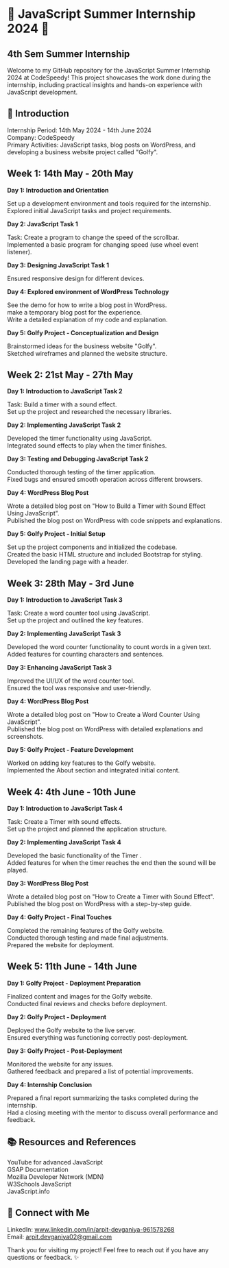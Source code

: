 # 🌟 JavaScript Summer Internship 2024 🌟
## 4th Sem Summer Internship
Welcome to my GitHub repository for the JavaScript Summer Internship 2024 at CodeSpeedy! This project showcases the work done during the internship, including practical insights and hands-on experience with JavaScript development.

## 🚀 Introduction
Internship Period: 14th May 2024 - 14th June 2024<br>
Company: CodeSpeedy<br>
Primary Activities: JavaScript tasks, blog posts on WordPress, and developing a business website project called "Golfy".

## Week 1: 14th May - 20th May
**Day 1: Introduction and Orientation**

Set up a development environment and tools required for the internship.<br>
Explored initial JavaScript tasks and project requirements.

**Day 2: JavaScript Task 1**

Task: Create a program to change the speed of the scrollbar.<br>
Implemented a basic program for changing speed (use wheel event listener).

**Day 3: Designing JavaScript Task 1**

Ensured responsive design for different devices.<br>

**Day 4: Explored environment of WordPress Technology**

See the demo for how to write a blog post in WordPress.<br>
make a temporary blog post for the experience.<br>
Write a detailed explanation of my code and explanation.

**Day 5: Golfy Project - Conceptualization and Design**

Brainstormed ideas for the business website "Golfy".<br>
Sketched wireframes and planned the website structure.

## Week 2: 21st May - 27th May
**Day 1: Introduction to JavaScript Task 2**

Task: Build a timer with a sound effect.<br>
Set up the project and researched the necessary libraries.

**Day 2: Implementing JavaScript Task 2**

Developed the timer functionality using JavaScript.<br>
Integrated sound effects to play when the timer finishes.

**Day 3: Testing and Debugging JavaScript Task 2**

Conducted thorough testing of the timer application.<br>
Fixed bugs and ensured smooth operation across different browsers.

**Day 4: WordPress Blog Post**

Wrote a detailed blog post on "How to Build a Timer with Sound Effect Using JavaScript".<br>
Published the blog post on WordPress with code snippets and explanations.

**Day 5: Golfy Project - Initial Setup**

Set up the project components and initialized the codebase.<br>
Created the basic HTML structure and included Bootstrap for styling.<br>
Developed the landing page with a header.

## Week 3: 28th May - 3rd June
**Day 1: Introduction to JavaScript Task 3**

Task: Create a word counter tool using JavaScript.<br>
Set up the project and outlined the key features.

**Day 2: Implementing JavaScript Task 3**

Developed the word counter functionality to count words in a given text.<br>
Added features for counting characters and sentences.

**Day 3: Enhancing JavaScript Task 3**

Improved the UI/UX of the word counter tool.<br>
Ensured the tool was responsive and user-friendly.

**Day 4: WordPress Blog Post**

Wrote a detailed blog post on "How to Create a Word Counter Using JavaScript".<br>
Published the blog post on WordPress with detailed explanations and screenshots.

**Day 5: Golfy Project - Feature Development**

Worked on adding key features to the Golfy website.<br>
Implemented the About section and integrated initial content.

## Week 4: 4th June - 10th June
**Day 1: Introduction to JavaScript Task 4**

Task: Create a Timer with sound effects.<br>
Set up the project and planned the application structure.

**Day 2: Implementing JavaScript Task 4**

Developed the basic functionality of the Timer .<br>
Added features for when the timer reaches the end then the sound will be played.

**Day 3: WordPress Blog Post**

Wrote a detailed blog post on "How to Create a Timer with Sound Effect".<br>
Published the blog post on WordPress with a step-by-step guide.

**Day 4: Golfy Project - Final Touches**

Completed the remaining features of the Golfy website.<br>
Conducted thorough testing and made final adjustments.<br>
Prepared the website for deployment.

## Week 5: 11th June - 14th June
**Day 1: Golfy Project - Deployment Preparation**

Finalized content and images for the Golfy website.<br>
Conducted final reviews and checks before deployment.

**Day 2: Golfy Project - Deployment**

Deployed the Golfy website to the live server.<br>
Ensured everything was functioning correctly post-deployment.

**Day 3: Golfy Project - Post-Deployment**

Monitored the website for any issues.<br>
Gathered feedback and prepared a list of potential improvements.

**Day 4: Internship Conclusion**

Prepared a final report summarizing the tasks completed during the internship.<br>
Had a closing meeting with the mentor to discuss overall performance and feedback.

## 📚 Resources and References

YouTube for advanced JavaScript<br>
GSAP Documentation<br>
Mozilla Developer Network (MDN)<br>
W3Schools JavaScript<br>
JavaScript.info<br>

## 🤝 Connect with Me
LinkedIn: www.linkedin.com/in/arpit-devganiya-961578268<br>
Email: arpit.devganiya02@gmail.com<br>

Thank you for visiting my project! Feel free to reach out if you have any questions or feedback. ✨


